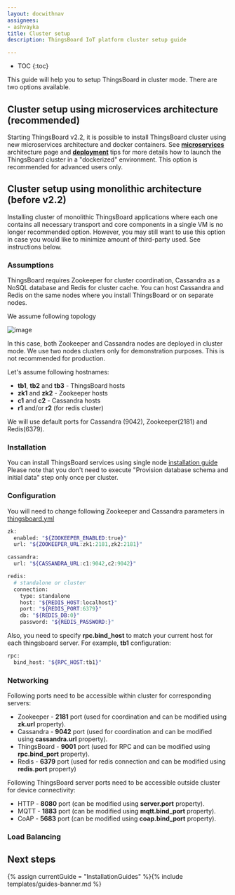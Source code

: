 ```yaml
---
layout: docwithnav
assignees:
- ashvayka
title: Cluster setup
description: ThingsBoard IoT platform cluster setup guide

---
```


* TOC
{:toc}

This guide will help you to setup ThingsBoard in cluster mode. There are two options available. 

## Cluster setup using microservices architecture (recommended)

Starting ThingsBoard v2.2, it is possible to install ThingsBoard cluster using new microservices architecture and docker containers. 
See [**microservices**](/docs/reference/msa/) architecture page and [**deployment**](https://github.com/thingsboard/thingsboard/blob/master/docker/README.md) 
tips for more details how to launch the ThingsBoard cluster in a "dockerized" environment. This option is recommended for advanced users only.

## Cluster setup using monolithic architecture (before v2.2)
  
Installing cluster of monolithic ThingsBoard applications where each one contains all necessary transport and core components in a single VM is no longer recommended option.
However, you may still want to use this option in case you would like to minimize amount of third-party used. See instructions below.   

### Assumptions

ThingsBoard requires Zookeeper for cluster coordination, Cassandra as a NoSQL database and Redis for cluster cache.
You can host Cassandra and Redis on the same nodes where you install ThingsBoard or on separate nodes.

We assume following topology
 
![image](/images/user-guide/cluster-topology.svg)
 
In this case, both Zookeeper and Cassandra nodes are deployed in cluster mode. 
We use two nodes clusters only for demonstration purposes. 
This is not recommended for production.

Let's assume following hostnames:

 - **tb1**, **tb2** and **tb3** - ThingsBoard hosts
 - **zk1** and **zk2** - Zookeeper hosts
 - **c1** and **c2** - Cassandra hosts 
 - **r1** and/or **r2** (for redis cluster)
 
We will use default ports for Cassandra (9042), Zookeeper(2181) and Redis(6379).

### Installation

You can install ThingsBoard services using single node [installation guide](/docs/user-guide/install/linux/)
Please note that you don't need to execute "Provision database schema and initial data" step only once per cluster.

### Configuration

You will need to change following Zookeeper and Cassandra parameters in [thingsboard.yml](/docs/user-guide/install/config/#thingsboardyml)

```bash
zk:
  enabled: "${ZOOKEEPER_ENABLED:true}"
  url: "${ZOOKEEPER_URL:zk1:2181,zk2:2181}"

cassandra:
  url: "${CASSANDRA_URL:c1:9042,c2:9042}"

redis: 
  # standalone or cluster
  connection:
    type: standalone
    host: "${REDIS_HOST:localhost}"
    port: "${REDIS_PORT:6379}"
    db: "${REDIS_DB:0}"
    password: "${REDIS_PASSWORD:}"


```

Also, you need to specify **rpc.bind_host** to match your current host for each thingsboard server. For example, **tb1** configuration:

```bash
rpc:
  bind_host: "${RPC_HOST:tb1}"
```

### Networking

Following ports need to be accessible within cluster for corresponding servers:
 
 - Zookeeper - **2181** port (used for coordination and can be modified using **zk.url** property).
 - Cassandra - **9042** port (used for coordination and can be modified using **cassandra.url** property).
 - ThingsBoard - **9001** port (used for RPC and can be modified using **rpc.bind_port** property).
 - Redis     - **6379** port (used for redis connection and can be modified using **redis.port** property)

Following ThingsBoard server ports need to be accessible outside cluster for device connectivity:
 
 - HTTP - **8080** port (can be modified using **server.port** property).
 - MQTT - **1883** port (can be modified using **mqtt.bind_port** property).
 - CoAP - **5683** port (can be modified using **coap.bind_port** property).

### Load Balancing



## Next steps

{% assign currentGuide = "InstallationGuides" %}{% include templates/guides-banner.md %}
